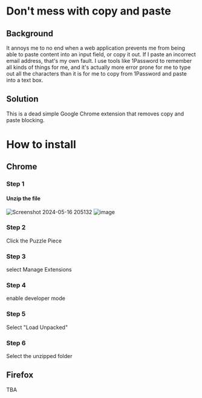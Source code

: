 # Don't mess with copy and paste

## Background

It annoys me to no end when a web application prevents me from being able to
paste content into an input field, or copy it out.  If I paste an incorrect
email address, that's my own fault.  I use tools like 1Password to
remember all kinds of things for me, and it's actually more error prone for me
to type out all the characters than it is for me to copy from 1Password and
paste into a text box.

## Solution

This is a dead simple Google Chrome extension that removes copy and paste
blocking.

# How to install
## Chrome
### Step 1
#### Unzip the file
![Screenshot 2024-05-16 205132](https://github.com/PepperMarioYT/DontFStarStarStarWithPaste/assets/142949229/21b6c119-7b67-4547-9b23-e113ee477207)
![image](https://github.com/PepperMarioYT/DontFStarStarStarWithPaste/assets/142949229/394f4bf4-87b7-4c0d-8b20-689699f8a08c)
### Step 2
Click the Puzzle Piece
### Step 3
select Manage Extensions
### Step 4
enable developer mode
### Step 5
Select "Load Unpacked"
### Step 6
Select the unzipped folder
## Firefox
TBA
